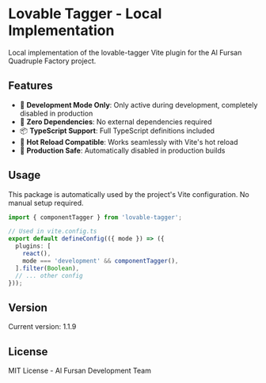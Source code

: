 # Lovable Tagger - Local Implementation

Local implementation of the lovable-tagger Vite plugin for the Al Fursan Quadruple Factory project.

## Features

- 🔧 **Development Mode Only**: Only active during development, completely disabled in production
- 🚀 **Zero Dependencies**: No external dependencies required
- 📦 **TypeScript Support**: Full TypeScript definitions included
- 🔄 **Hot Reload Compatible**: Works seamlessly with Vite's hot reload
- 🎯 **Production Safe**: Automatically disabled in production builds

## Usage

This package is automatically used by the project's Vite configuration. No manual setup required.

```typescript
import { componentTagger } from 'lovable-tagger';

// Used in vite.config.ts
export default defineConfig(({ mode }) => ({
  plugins: [
    react(),
    mode === 'development' && componentTagger(),
  ].filter(Boolean),
  // ... other config
}));
```

## Version

Current version: 1.1.9

## License

MIT License - Al Fursan Development Team